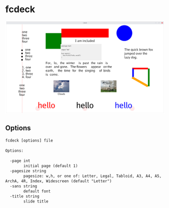 # fcdeck

![gcdeck](gcdeck.png)

## Options


```
fcdeck [options] file

Options:

  -page int
    	initial page (default 1)
  -pagesize string
    	pagesize: w,h, or one of: Letter, Legal, Tabloid, A3, A4, A5, ArchA, 4R, Index, Widescreen (default "Letter")
  -sans string
    	default font
  -title string
    	slide title
```